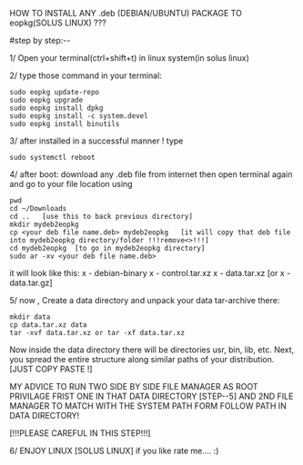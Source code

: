
HOW TO INSTALL ANY .deb (DEBIAN/UBUNTU) PACKAGE TO eopkg(SOLUS LINUX) ???


#step by step:--

1/ Open your terminal(ctrl+shift+t) in linux system(in solus linux)

2/ type those command in your terminal:

	sudo eopkg update-repo
	sudo eopkg upgrade
	sudo eopkg install dpkg
	sudo eopkg install -c system.devel
	sudo eopkg install binutils

3/ after installed in a successful manner ! type

	sudo systemctl reboot

4/ after boot: download any .deb file from internet then open terminal again and
 go to your file location using

	pwd
	cd ~/Downloads
	cd .. 	[use this to back previous directory]
	mkdir mydeb2eopkg
	cp <your deb file name.deb> mydeb2eopkg   [it will copy that deb file into mydeb2eopkg directory/folder !!!remove<>!!!]
	cd mydeb2eopkg  [to go in mydeb2eopkg directory]
	sudo ar -xv <your deb file name.deb>

it will look like this:
	x - debian-binary
	x - control.tar.xz
	x - data.tar.xz [or x - data.tar.gz]

5/ now , Create a data directory and unpack your data tar-archive there:
  
	mkdir data
	cp data.tar.xz data
	tar -xvf data.tar.xz or tar -xf data.tar.xz

Now inside the data directory there will be directories usr, bin, lib, etc.
Next, you spread the entire structure along similar paths of your distribution. [JUST COPY PASTE !] 

MY ADVICE TO RUN TWO SIDE BY SIDE FILE MANAGER AS ROOT PRIVILAGE 
FRIST ONE IN THAT DATA DIRECTORY [STEP--5] AND 2ND FILE MANAGER TO MATCH WITH THE SYSTEM PATH FORM FOLLOW PATH
IN DATA DIRECTORY!

[!!!PLEASE CAREFUL IN THIS STEP!!!]

6/ ENJOY LINUX [SOLUS LINUX] if you like rate me.... :)
